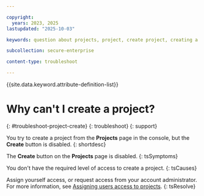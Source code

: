 ```yaml
---

copyright:
  years: 2023, 2025
lastupdated: "2025-10-03"

keywords: question about projects, project, create project, creating a project

subcollection: secure-enterprise

content-type: troubleshoot

---
```


{{site.data.keyword.attribute-definition-list}}

# Why can't I create a project?
{: #troubleshoot-project-create}
{: troubleshoot}
{: support}

You try to create a project from the **Projects** page in the console, but the **Create** button is disabled.
{: shortdesc}

The **Create** button on the **Projects** page is disabled. 
{: tsSymptoms}

You don't have the required level of access to create a project.
{: tsCauses}

Assign yourself access, or request access from your account administrator. For more information, see [Assigning users access to projects](/docs/secure-enterprise?topic=secure-enterprise-access-project).
{: tsResolve}
